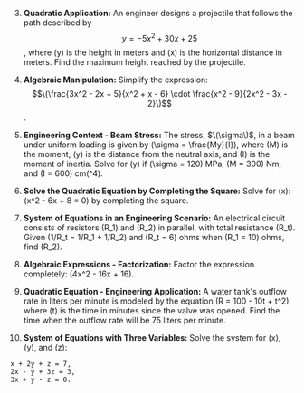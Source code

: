 
3. **Quadratic Application:**
An engineer designs a projectile that follows the path described by $$y = -5x^2 + 30x + 25$$, where \(y\) is the height in meters and \(x\) is the horizontal distance in meters. Find the maximum height reached by the projectile.

4. **Algebraic Manipulation:**
Simplify the expression: $$\(\frac{3x^2 - 2x + 5}{x^2 + x - 6} \cdot \frac{x^2 - 9}{2x^2 - 3x - 2}\)$$.

5. **Engineering Context - Beam Stress:**
The stress, $\(\sigma\)$, in a beam under uniform loading is given by \(\sigma = \frac{My}{I}\), where \(M\) is the moment, \(y\) is the distance from the neutral axis, and \(I\) is the moment of inertia. Solve for \(y\) if \(\sigma = 120\) MPa, \(M = 300\) Nm, and \(I = 600\) cm\(^4\).

6. **Solve the Quadratic Equation by Completing the Square:**
Solve for \(x\): \(x^2 - 6x + 8 = 0\) by completing the square.

7. **System of Equations in an Engineering Scenario:**
An electrical circuit consists of resistors \(R_1\) and \(R_2\) in parallel, with total resistance \(R_t\). Given \(1/R_t = 1/R_1 + 1/R_2\) and \(R_t = 6\) ohms when \(R_1 = 10\) ohms, find \(R_2\).

8. **Algebraic Expressions - Factorization:**
Factor the expression completely: \(4x^2 - 16x + 16\).

9. **Quadratic Equation - Engineering Application:**
A water tank's outflow rate in liters per minute is modeled by the equation \(R = 100 - 10t + t^2\), where \(t\) is the time in minutes since the valve was opened. Find the time when the outflow rate will be 75 liters per minute.

10. **System of Equations with Three Variables:**
 Solve the system for \(x\), \(y\), and \(z\):
 ```
 x + 2y + z = 7,
 2x - y + 3z = 3,
 3x + y - z = 0.
 ```
